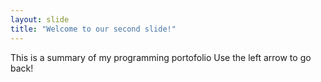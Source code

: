```yaml
---
layout: slide
title: "Welcome to our second slide!"
---
```

This is a summary of my programming portofolio
Use the left arrow to go back!
